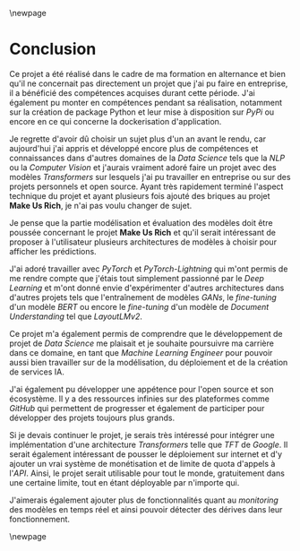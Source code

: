 \newpage
# Conclusion

Ce projet a été réalisé dans le cadre de ma formation en alternance et bien qu'il ne concernait pas directement un projet
que j'ai pu faire en entreprise, il a bénéficié des compétences acquises durant cette période. J'ai également pu monter en
compétences pendant sa réalisation, notamment sur la création de package Python et leur mise à disposition sur *PyPi* ou
encore en ce qui concerne la dockerisation d'application.

Je regrette d'avoir dû choisir un sujet plus d'un an avant le rendu, car aujourd'hui j'ai appris et développé encore plus
de compétences et connaissances dans d'autres domaines de la *Data Science* tels que la *NLP* ou la *Computer Vision* et 
j'aurais vraiment adoré faire un projet avec des modèles *Transformers* sur lesquels j'ai pu travailler en entreprise ou 
sur des projets personnels et open source. Ayant très rapidement terminé l'aspect technique du projet et ayant plusieurs 
fois ajouté des briques au projet **Make Us Rich**, je n'ai pas voulu changer de sujet.

Je pense que la partie modélisation et évaluation des modèles doit être poussée concernant le projet **Make Us Rich** et 
qu'il serait intéressant de proposer à l'utilisateur plusieurs architectures de modèles à choisir pour afficher les
prédictions.

J'ai adoré travailler avec *PyTorch* et *PyTorch-Lightning* qui m'ont permis de me rendre compte que j'étais tout simplement
passionné par le *Deep Learning* et m'ont donné envie d'expérimenter d'autres architectures dans d'autres projets tels
que l'entraînement de modèles *GANs*, le *fine-tuning* d'un modèle *BERT* ou encore le *fine-tuning* d'un modèle de 
*Document Understanding* tel que *LayoutLMv2*.

Ce projet m'a également permis de comprendre que le développement de projet de *Data Science* me plaisait et je souhaite
poursuivre ma carrière dans ce domaine, en tant que *Machine Learning Engineer* pour pouvoir aussi bien travailler sur de
la modélisation, du déploiement et de la création de services IA.

J'ai également pu développer une appétence pour l'open source et son écosystème. Il y a des ressources infinies sur des
plateformes comme *GitHub* qui permettent de progresser et également de participer pour développer des projets toujours
plus grands.

Si je devais continuer le projet, je serais très intéressé pour intégrer une implémentation d'une architecture *Transformers*
telle que *TFT* de *Google*. Il serait également intéressant de pousser le déploiement sur internet et d'y ajouter un
vrai système de monétisation et de limite de quota d'appels à l'*API*. Ainsi, le projet serait utilisable pour tout le 
monde, gratuitement dans une certaine limite, tout en étant déployable par n'importe qui.

J'aimerais également ajouter plus de fonctionnalités quant au *monitoring* des modèles en temps réel et ainsi pouvoir
détecter des dérives dans leur fonctionnement.

\newpage
